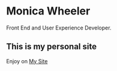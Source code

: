 # Monica Wheeler

Front End and User Experience Developer.

## This is my personal site

Enjoy on [My Site](www.monicawheeler.com)